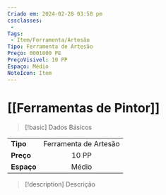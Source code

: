 ```yaml
---
Criado em: 2024-02-28 03:58 pm
cssclasses:
 - 
Tags:
 - Item/Ferramenta/Artesão
Tipo: Ferramenta de Artesão
Preço: 0001000 PE
PreçoVisivel: 10 PP
Espaço: Médio
NoteIcon: Item
---
```

# [[Ferramentas de Pintor]]

> [!basic] Dados Básicos
> 
|            |     |
| ---------- |:---:|
| **Tipo**   |   Ferramenta de Artesão   |
| **Preço**  |   10 PP   |
| **Espaço** |   Médio   |
>
 
> [!description] Descrição
> 
>
